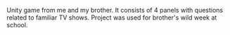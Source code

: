 Unity game from me and my brother.
It consists of 4 panels with questions related to familiar TV shows.
Project was used for brother's wild week at school.
